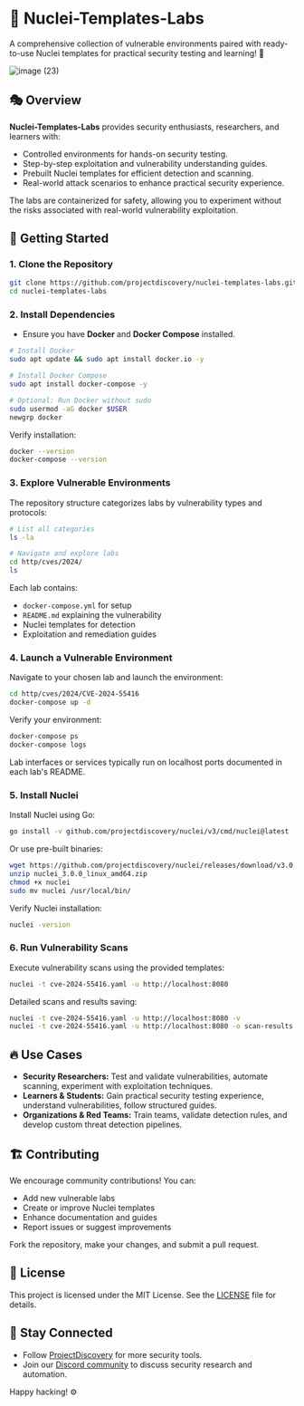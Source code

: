 # 🎯 Nuclei-Templates-Labs

A comprehensive collection of vulnerable environments paired with ready-to-use Nuclei templates for practical security testing and learning! 🚀

![image (23)](https://github.com/user-attachments/assets/56405711-6c5b-4b58-a98f-972406737452)

## 🎭 Overview

**Nuclei-Templates-Labs** provides security enthusiasts, researchers, and learners with:

- Controlled environments for hands-on security testing.
- Step-by-step exploitation and vulnerability understanding guides.
- Prebuilt Nuclei templates for efficient detection and scanning.
- Real-world attack scenarios to enhance practical security experience.

The labs are containerized for safety, allowing you to experiment without the risks associated with real-world vulnerability exploitation.

## 🚀 Getting Started

### 1. Clone the Repository

```bash
git clone https://github.com/projectdiscovery/nuclei-templates-labs.git
cd nuclei-templates-labs
```

### 2. Install Dependencies

- Ensure you have **Docker** and **Docker Compose** installed.

```bash
# Install Docker
sudo apt update && sudo apt install docker.io -y

# Install Docker Compose
sudo apt install docker-compose -y

# Optional: Run Docker without sudo
sudo usermod -aG docker $USER
newgrp docker
```

Verify installation:
```bash
docker --version
docker-compose --version
```

### 3. Explore Vulnerable Environments

The repository structure categorizes labs by vulnerability types and protocols:

```bash
# List all categories
ls -la

# Navigate and explore labs
cd http/cves/2024/
ls
```

Each lab contains:
- `docker-compose.yml` for setup
- `README.md` explaining the vulnerability
- Nuclei templates for detection
- Exploitation and remediation guides

### 4. Launch a Vulnerable Environment

Navigate to your chosen lab and launch the environment:

```bash
cd http/cves/2024/CVE-2024-55416
docker-compose up -d
```

Verify your environment:

```bash
docker-compose ps
docker-compose logs
```

Lab interfaces or services typically run on localhost ports documented in each lab's README.

### 5. Install Nuclei

Install Nuclei using Go:

```bash
go install -v github.com/projectdiscovery/nuclei/v3/cmd/nuclei@latest
```

Or use pre-built binaries:

```bash
wget https://github.com/projectdiscovery/nuclei/releases/download/v3.0.0/nuclei_3.0.0_linux_amd64.zip
unzip nuclei_3.0.0_linux_amd64.zip
chmod +x nuclei
sudo mv nuclei /usr/local/bin/
```

Verify Nuclei installation:

```bash
nuclei -version
```

### 6. Run Vulnerability Scans

Execute vulnerability scans using the provided templates:

```bash
nuclei -t cve-2024-55416.yaml -u http://localhost:8080
```

Detailed scans and results saving:

```bash
nuclei -t cve-2024-55416.yaml -u http://localhost:8080 -v
nuclei -t cve-2024-55416.yaml -u http://localhost:8080 -o scan-results.txt
```

## 🔥 Use Cases

- **Security Researchers:** Test and validate vulnerabilities, automate scanning, experiment with exploitation techniques.
- **Learners & Students:** Gain practical security testing experience, understand vulnerabilities, follow structured guides.
- **Organizations & Red Teams:** Train teams, validate detection rules, and develop custom threat detection pipelines.

## 🏗️ Contributing

We encourage community contributions! You can:
- Add new vulnerable labs
- Create or improve Nuclei templates
- Enhance documentation and guides
- Report issues or suggest improvements

Fork the repository, make your changes, and submit a pull request.

## 🎨 License

This project is licensed under the MIT License. See the [LICENSE](LICENSE) file for details.

## 🐝 Stay Connected

- Follow [ProjectDiscovery](https://github.com/projectdiscovery) for more security tools.
- Join our [Discord community](https://discord.gg/projectdiscovery) to discuss security research and automation.

Happy hacking! ⚙️

